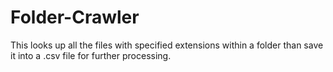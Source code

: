 # Folder-Crawler
This looks up all the files with specified extensions within a folder than save it into a .csv file for further processing.
